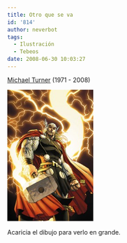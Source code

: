 ```yaml
---
title: Otro que se va
id: '814'
author: neverbot
tags:
  - Ilustración
  - Tebeos
date: 2008-06-30 10:03:27
---
```


[Michael Turner](http://en.wikipedia.org/wiki/Michael_Turner_(artist)) (1971 - 2008)

[![Michael Turner - Thor](./otro-que-se-va/michael-turner-thor-197x300.jpg "Michael Turner - Thor")](./otro-que-se-va/michael-turner-thor.jpg)

Acaricia el dibujo para verlo en grande.